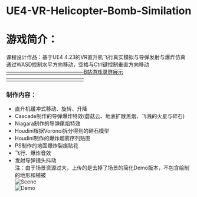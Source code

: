 # UE4-VR-Helicopter-Bomb-Similation
# 游戏简介：<br>
课程设计作品：基于UE4 4.23的VR直升机飞行真实模拟与导弹发射与爆炸仿真<br>
通过WASD控制水平方向移动，空格与Ctrl键控制垂直方向移动<br>
[———————————————B站游戏录屏展示———————————————](https://www.bilibili.com/video/av88606797/)<br>
### 制作内容：<br>
* 直升机缓冲式移动、旋转、升降
* Cascade制作的导弹爆炸特效(蘑菇云、地表扩散黑烟、飞溅的火星与碎石)
* Niagara制作的导弹尾焰特效
* Houdini根据Voronoi拆分得到的碎石模型
* Houdini制作的爆炸烟雾序列贴图
* PS制作的地面爆炸裂痕贴花
* 飞行、爆炸音效
* 发射导弹镜头抖动<br>
注：由于场景资源过大，上传的是去掉了场景的简化Demo版本，不包含绘制的地形和植被<br>
![Scene](https://github.com/ColorGalaxy/UE4-VR-Helicopter-Bomb-Similation/raw/master/Screenshot/Scene.png)<br>
![Demo](https://github.com/ColorGalaxy/UE4-VR-Helicopter-Bomb-Similation/raw/master/Screenshot/Demo.png)<br> 
